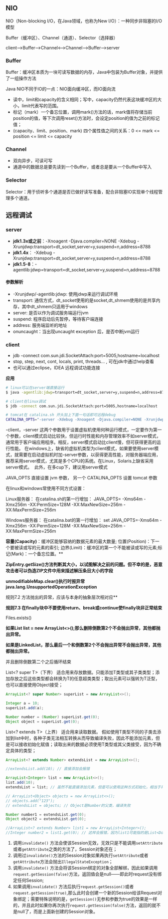 ## NIO

NIO（Non-blocking I/O，在Java领域，也称为New I/O）：一种同步非阻塞的I/O模型

Buffer（缓冲区）、Channel（通道）、Selector（选择器） 

client-->Buffer-->Channel<-->Channel-->Buffer-->server

### Buffer

Buffer：缓冲区本质为一块可读写数据的内存，Java中包装为Buffer对象，并提供了一组操作方法

Java NIO不同于IO的一点：NIO面向缓冲区，而IO面向流

- 读中，limit和capacity的含义相同；写中，capacity仍然代表这块缓冲区的大小，limit代表写的范围。 
- 标记（mark）一个备忘位置，调用mark()方法的话，mark值将存储当前position的值，等下次调用reset()方法时，会设定position的值为之前的标记值； 
- (capacity、limit、position、mark) 四个属性值之间的关系：0 <= mark <= position <= limit <= capacity

### Channel

- 双向异步，可读可写
- 通道中的数据总是要先读到一个Buffer，或者总是要从一个Buffer中写入

### Selector

Selector：用于侦听多个通道是否已做好读写准备，配合非阻塞IO实现单个线程管理多个通道。



## 远程调试

### server

- **jdk1.3x或之前**：-Xnoagent -Djava.compiler=NONE -Xdebug -Xrunjdwp:transport=dt_socket,server=y,suspend=n,address=8788
- **jdk1.4x**： -Xdebug -Xrunjdwp:transport=dt_socket,server=y,suspend=n,address=8788
- **jdk1.5-8**：-agentlib:jdwp=transport=dt_socket,server=y,suspend=n,address=8788

####  参数解析

- -Xrunjdwp/-agentlib:jdwp:  使用jdwp来运行调试环境
- transport: 通信方式，dt_socket使用的是socket,dt_shmem使用的是共享内存，其中dt_shmem只适用于windows
- server: 是否以作为调试服务端运行jvm
- suspend: 程序启动后先暂停，等待客户端连接
- address: 服务端监听的地址
- onuncaught：当出现uncaught exception 后，是否中断jvm运行

### client

- jdb  -connect com.sun.jdi.SocketAttach:port=5005,hostname=localhost
- stop, step, next, cont, locals, print, threads… , 可在jdk中通过help查看
- 也可以通过eclipse，IDEA 远程调试功能连接

**应用**

```sh
# linux可以在server端直接运行
$ java -agentlib:jdwp=transport=dt_socket,server=y,suspend=n,address=8788

# client在linux调试
$ jdb -connect com.sun.jdi.SocketAttach:port=5005,hostname=localhost

# tomcat在 catalina.sh 开头加上下面一句话即可远程debug
CATALINA_OPTS="-server -Xdebug -Xnoagent -Djava.compiler=NONE -Xrunjdwp:transport=dt_socket,server=y,suspend=n,address=8788"
```

-client，-server 这两个参数用于设置虚拟机使用何种运行模式，一定要作为第一个参数，client模式启动比较快，但运行时性能和内存管理效率不如server模式，通常用于客户端应用程序。相反，server模式启动比client慢，但可获得更高的运行性能。 在windows上，缺省的虚拟机类型为client模式，如果要使用server模式，就需要在启动虚拟机时加-server参数，以获得更高性能，对服务器端应用，推荐采用server模式，尤其是多个CPU的系统。在Linux，Solaris上缺省采用server模式。  此外，在多cup下，建议用server模式 



JAVA_OPTS 直接设置 jvm 参数， 另一个 CATALINA_OPTS 设置 tomcat 参数

在linux和windows常使用不同方式设置：

Linux服务器：  在catalina.sh的第一行增加：  JAVA_OPTS=  -Xms64m  -Xmx256m  -XX:PermSize=128M  -XX:MaxNewSize=256m  -XX:MaxPermSize=256m 

Windows服务器：  在catalina.bat的第一行增加：  set JAVA_OPTS=-Xms64m -Xmx256m -XX:PermSize=128M -XX:MaxNewSize=256m -XX:MaxPermSize=256m  





**容量(Capacity)**：缓冲区能够容纳的数据元素的最大数量; 位置(Position)：下一个要被读或写的元素的索引; 边界(Limit)：缓冲区的第一个不能被读或写的元素;标记(Mark)：一个备忘位置。** 



**ZipEntry.getSize()方法判断其大小，以试图解决之前的问题。但不幸的是，恶意攻击者可以伪造ZIP文件中用来描述解压条目大小的字段** 



**unmodifiableMap.clear()执行时报异常java.lang.UnsupportedOperationException**



规则7.2 方法抛出的异常，应该与本身的抽象层次相对应**

**规则7.3 在****ﬁ****nally****块中不要使用return、break或continue使****ﬁ****nally****块非正常结束**





Files.exists()



**如果List<String> list = new ArrayList<>();那么删除倒数第2个不会抛出异常，其他都抛出异常。**

**如果是LinkedList，那么最后一个和倒数第2个不会抛出异常不会抛出异常，其他都抛出异常。**

并且删除倒数第二个之后循环结束



List<? super T>（下界） 适合用来存放数据。只能添加T类型或其子类类型；添加存放之后这些类型都会转换为T的任意超类类型；取出元素可以强转为T泛型，也可以直接使用Object接受；

```java
ArrayList<? super Number> superList = new ArrayList<>();

Integer a = 10;
superList.add(a);

Number number = (Number) superList.get(0);
Object object = superList.get(0);
```



List<? extends T>（上界） 适合用来读取数据。 假如使用T类型不同的子类去添加到list中时，各种子类无法相互转换从而导致编译失败，因此不能添加元素，但是可以接收初始化赋值；读取出来的数据必须使用T类型或其父类接受，因为不确定具体的类型；

```java
ArrayList<? extends Number> extendsList = new ArrayList<>();

//extendsList.add(10); // 直接添加会报错

ArrayList<Integer> list = new ArrayList<>();
list.add(10);
extendsList = list; // 虽然不能直接添加元素，但是可以使用这种方式初始化，相当于将一个容器的东西倒入另一个容器，这种情况只能使用Number的子类作为泛型的集合才能给extendsList赋值，但是使用Number的父类做泛型的集合进行赋值就会报错。

// ArrayList<Object> objects = new ArrayList<>();
// objects.add("123");
// extendsList = objects; // Object是Number的父类，编译失败

Number number1 = extendsList.get(0);
Object object2 = extendsList.get(0);

//ArrayList<? extends Number> list1 = new ArrayList<Integer>();
//Integer number2 = list1.get(0); // 这样会报错，因为list1可能指的是List<Double>
```



1. 调用`invalidate()` 方法会使该Session无效，无效只是不能调用`setAttribute`或者`getAttribute`之类的方法了，Session对象还在；
2. 调用过`invalidate()`方法的Session对象如果再执行`setAttribute`或者`getAttribute`方法会抛出`IllegalStateException`；
3. 调用`invalidate()` 方法会将该Session绑定的对象全部解绑，因此如果调用`request.getSession(false)`方法，返回值会是null——即此时request没有绑定任何Session;
4. 如果调用`invalidate()` 方法后执行`request.getSession()`或者`request.getSession(true)`,那么此时会创建一个新的Session给该Request对象绑定；需要特殊说明的是，`getSession()`无参和参数为true的效果是一样的，并且此时如果你再次执行`request.getSession(false)`方法，返回的就不是null了，而是上面新创建的Session对象。

 










